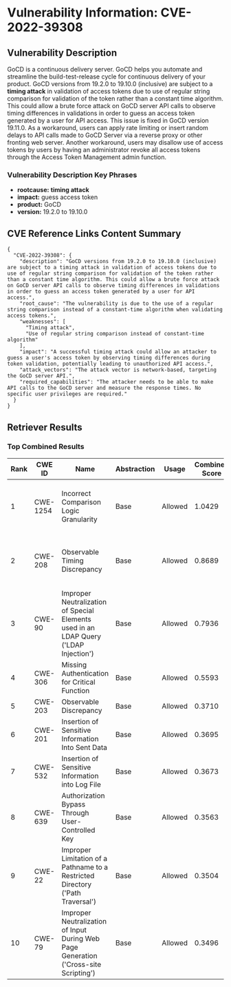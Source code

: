 # Vulnerability Information: CVE-2022-39308

## Vulnerability Description
GoCD is a continuous delivery server. GoCD helps you automate and streamline the build-test-release cycle for continuous delivery of your product. GoCD versions from 19.2.0 to 19.10.0 (inclusive) are subject to a **timing attack** in validation of access tokens due to use of regular string comparison for validation of the token rather than a constant time algorithm. This could allow a brute force attack on GoCD server API calls to observe timing differences in validations in order to guess an access token generated by a user for API access. This issue is fixed in GoCD version 19.11.0. As a workaround, users can apply rate limiting or insert random delays to API calls made to GoCD Server via a reverse proxy or other fronting web server. Another workaround, users may disallow use of access tokens by users by having an administrator revoke all access tokens through the Access Token Management admin function.

### Vulnerability Description Key Phrases
- **rootcause:** **timing attack**
- **impact:** guess access token
- **product:** GoCD
- **version:** 19.2.0 to 19.10.0

## CVE Reference Links Content Summary
```
{
  "CVE-2022-39308": {
    "description": "GoCD versions from 19.2.0 to 19.10.0 (inclusive) are subject to a timing attack in validation of access tokens due to use of regular string comparison for validation of the token rather than a constant time algorithm. This could allow a brute force attack on GoCD server API calls to observe timing differences in validations in order to guess an access token generated by a user for API access.",
    "root_cause": "The vulnerability is due to the use of a regular string comparison instead of a constant-time algorithm when validating access tokens.",
    "weaknesses": [
      "Timing attack",
      "Use of regular string comparison instead of constant-time algorithm"
    ],
    "impact": "A successful timing attack could allow an attacker to guess a user's access token by observing timing differences during token validation, potentially leading to unauthorized API access.",
    "attack_vectors": "The attack vector is network-based, targeting the GoCD server API.",
    "required_capabilities": "The attacker needs to be able to make API calls to the GoCD server and measure the response times. No specific user privileges are required."
  }
}
```

## Retriever Results

### Top Combined Results

| Rank | CWE ID | Name | Abstraction | Usage | Combined Score | Retrievers | Individual Scores |
|------|--------|------|-------------|-------|---------------|------------|-------------------|
| 1 | CWE-1254 | Incorrect Comparison Logic Granularity | Base | Allowed | 1.0429 | dense, sparse, graph | dense: 0.508, sparse: 1.000, graph: 0.606 |
| 2 | CWE-208 | Observable Timing Discrepancy | Base | Allowed | 0.8689 | dense, sparse, graph | dense: 0.481, sparse: 0.723, graph: 0.600 |
| 3 | CWE-90 | Improper Neutralization of Special Elements used in an LDAP Query ('LDAP Injection') | Base | Allowed | 0.7936 | dense, sparse, graph | dense: 0.435, sparse: 0.682, graph: 0.520 |
| 4 | CWE-306 | Missing Authentication for Critical Function | Base | Allowed | 0.5593 | dense, sparse | dense: 0.429, sparse: 0.603 |
| 5 | CWE-203 | Observable Discrepancy | Base | Allowed | 0.3710 | sparse | sparse: 0.649 |
| 6 | CWE-201 | Insertion of Sensitive Information Into Sent Data | Base | Allowed | 0.3695 | sparse | sparse: 0.646 |
| 7 | CWE-532 | Insertion of Sensitive Information into Log File | Base | Allowed | 0.3673 | sparse | sparse: 0.642 |
| 8 | CWE-639 | Authorization Bypass Through User-Controlled Key | Base | Allowed | 0.3563 | sparse | sparse: 0.623 |
| 9 | CWE-22 | Improper Limitation of a Pathname to a Restricted Directory ('Path Traversal') | Base | Allowed | 0.3504 | sparse | sparse: 0.613 |
| 10 | CWE-79 | Improper Neutralization of Input During Web Page Generation ('Cross-site Scripting') | Base | Allowed | 0.3496 | sparse | sparse: 0.611 |

